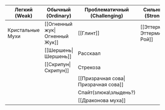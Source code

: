 | Легкий <br>(Weak) | Обычный (Ordinary)             | Проблематичный<br>(Challenging)      | Сильный<br>(Strong)        | Могучий<br>(Mighty) |
| ----------------- | ------------------------------ | ------------------------------------ | -------------------------- | ------------------- |
| Кристальные Мухи  | [[Огненный жук\|Огненный Жук]] | [[Глинт]]                            | [[Эттермит\|Эттермит Рой]] |                     |
|                   | [[Шершень\|Шершень]]           | Расскаал                             |                            |                     |
|                   | [[Скрипун\|Скрипун]]           | Стрекоза                             |                            |                     |
|                   |                                | [[Призрачная сова\|Призрачная сова]] |                            |                     |
|                   |                                | Спайт(злюка\злыдень?)                |                            |                     |
|                   |                                | [[Драконова муха]]                   |                            |                     |
